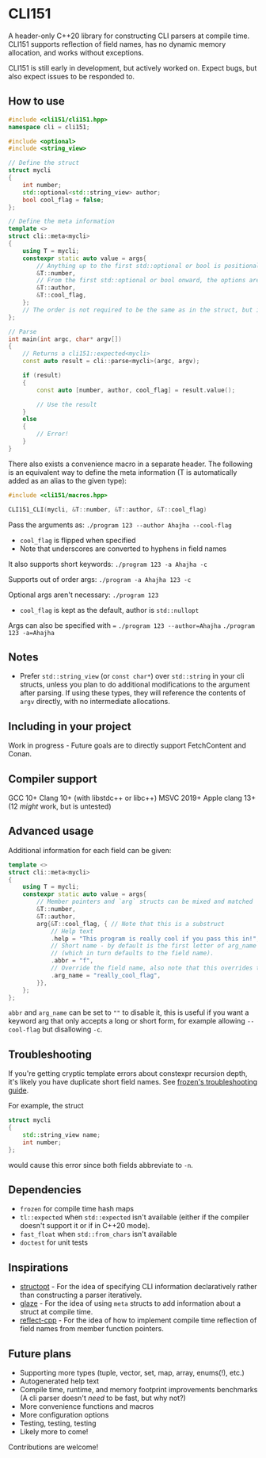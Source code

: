 # CLI151

A header-only C++20 library for constructing CLI parsers at compile time. CLI151 supports reflection of field names, has no dynamic memory allocation, and works without exceptions.

CLI151 is still early in development, but actively worked on. Expect bugs, but also expect issues to be responded to.

## How to use

```c++
#include <cli151/cli151.hpp>
namespace cli = cli151;

#include <optional>
#include <string_view>

// Define the struct
struct mycli
{
    int number;
    std::optional<std::string_view> author;
    bool cool_flag = false;
};

// Define the meta information
template <>
struct cli::meta<mycli>
{
    using T = mycli;
    constexpr static auto value = args{
        // Anything up to the first std::optional or bool is positional and required
        &T::number,
        // From the first std::optional or bool onward, the options are keyword and optional
        &T::author,
        &T::cool_flag,
    };
    // The order is not required to be the same as in the struct, but it is generally assumed they are.
};

// Parse
int main(int argc, char* argv[])
{
    // Returns a cli151::expected<mycli>
    const auto result = cli::parse<mycli>(argc, argv);

    if (result)
    {
        const auto [number, author, cool_flag] = result.value();

        // Use the result
    }
    else
    {
        // Error!
    }
}
```

There also exists a convenience macro in a separate header. The following is an equivalent way to define the meta information (T is automatically added as an alias to the given type):

```c++
#include <cli151/macros.hpp>

CLI151_CLI(mycli, &T::number, &T::author, &T::cool_flag)
```

Pass the arguments as:
`./program 123 --author Ahajha --cool-flag`
- `cool_flag` is flipped when specified
- Note that underscores are converted to hyphens in field names

It also supports short keywords:
`./program 123 -a Ahajha -c`

Supports out of order args:
`./program -a Ahajha 123 -c`

Optional args aren't necessary:
`./program 123`
- `cool_flag` is kept as the default, author is `std::nullopt`

Args can also be specified with `=`
`./program 123 --author=Ahajha`
`./program 123 -a=Ahajha`

## Notes

- Prefer `std::string_view` (or `const char*`) over `std::string` in your cli structs, unless you plan to do additional modifications to the argument after parsing. If using these types, they will reference the contents of `argv` directly, with no intermediate allocations.

## Including in your project

Work in progress - Future goals are to directly support FetchContent and Conan.

## Compiler support

GCC 10+
Clang 10+ (with libstdc++ or libc++)
MSVC 2019+
Apple clang 13+ (12 _might_ work, but is untested)

## Advanced usage

Additional information for each field can be given:
```c++
template <>
struct cli::meta<mycli>
{
    using T = mycli;
    constexpr static auto value = args{
        // Member pointers and `arg` structs can be mixed and matched
        &T::number,
        &T::author,
        arg{&T::cool_flag, { // Note that this is a substruct
            // Help text
            .help = "This program is really cool if you pass this in!",
            // Short name - by default is the first letter of arg_name
            // (which in turn defaults to the field name).
            .abbr = "f",
            // Override the field name, also note that this overrides the underscore-to-hyphen conversion.
            .arg_name = "really_cool_flag",
        }},
    };
};
```
`abbr` and `arg_name` can be set to `""` to disable it, this is useful if you want a keyword arg that only accepts a long or short form, for example allowing `--cool-flag` but disallowing `-c`.

## Troubleshooting

If you're getting cryptic template errors about constexpr recursion depth, it's likely you have duplicate short field names. See [frozen's troubleshooting guide](https://github.com/serge-sans-paille/frozen?tab=readme-ov-file#troubleshooting).

For example, the struct
```c++
struct mycli
{
    std::string_view name;
    int number;
};
```
would cause this error since both fields abbreviate to `-n`.

## Dependencies

- `frozen` for compile time hash maps
- `tl::expected` when `std::expected` isn't available (either if the compiler doesn't support it or if in C++20 mode).
- `fast_float` when `std::from_chars` isn't available
- `doctest` for unit tests

## Inspirations

- [structopt](https://github.com/p-ranav/structopt) - For the idea of specifying CLI information declaratively rather than constructing a parser iteratively.
- [glaze](https://github.com/stephenberry/glaze) - For the idea of using `meta` structs to add information about a struct at compile time.
- [reflect-cpp](https://github.com/getml/reflect-cpp) - For the idea of how to implement compile time reflection of field names from member function pointers.

## Future plans

- Supporting more types (tuple, vector, set, map, array, enums(!), etc.)
- Autogenerated help text
- Compile time, runtime, and memory footprint improvements benchmarks (A cli parser doesn't _need_ to be fast, but why not?)
- More convenience functions and macros
- More configuration options
- Testing, testing, testing
- Likely more to come!

Contributions are welcome!
